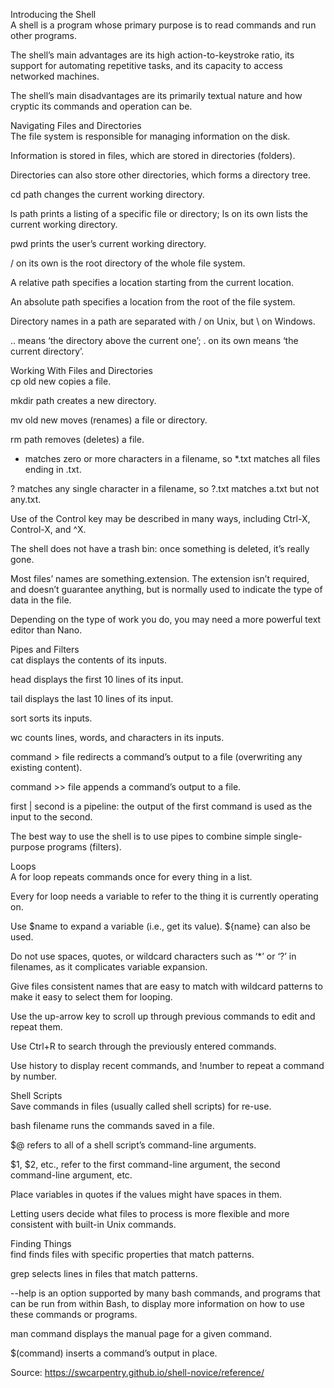 
Introducing the Shell	
A shell is a program whose primary purpose is to read commands and run other programs.

The shell’s main advantages are its high action-to-keystroke ratio, its support for automating repetitive tasks, and its capacity to access networked machines.

The shell’s main disadvantages are its primarily textual nature and how cryptic its commands and operation can be.

Navigating Files and Directories	
The file system is responsible for managing information on the disk.

Information is stored in files, which are stored in directories (folders).

Directories can also store other directories, which forms a directory tree.

cd path changes the current working directory.

ls path prints a listing of a specific file or directory; ls on its own lists the current working directory.

pwd prints the user’s current working directory.

/ on its own is the root directory of the whole file system.

A relative path specifies a location starting from the current location.

An absolute path specifies a location from the root of the file system.

Directory names in a path are separated with / on Unix, but \ on Windows.

.. means ‘the directory above the current one’; . on its own means ‘the current directory’.

Working With Files and Directories	
cp old new copies a file.

mkdir path creates a new directory.

mv old new moves (renames) a file or directory.

rm path removes (deletes) a file.

* matches zero or more characters in a filename, so *.txt matches all files ending in .txt.

? matches any single character in a filename, so ?.txt matches a.txt but not any.txt.

Use of the Control key may be described in many ways, including Ctrl-X, Control-X, and ^X.

The shell does not have a trash bin: once something is deleted, it’s really gone.

Most files’ names are something.extension. The extension isn’t required, and doesn’t guarantee anything, but is normally used to indicate the type of data in the file.

Depending on the type of work you do, you may need a more powerful text editor than Nano.

Pipes and Filters	
cat displays the contents of its inputs.

head displays the first 10 lines of its input.

tail displays the last 10 lines of its input.

sort sorts its inputs.

wc counts lines, words, and characters in its inputs.

command > file redirects a command’s output to a file (overwriting any existing content).

command >> file appends a command’s output to a file.

first | second is a pipeline: the output of the first command is used as the input to the second.

The best way to use the shell is to use pipes to combine simple single-purpose programs (filters).

Loops	
A for loop repeats commands once for every thing in a list.

Every for loop needs a variable to refer to the thing it is currently operating on.

Use $name to expand a variable (i.e., get its value). ${name} can also be used.

Do not use spaces, quotes, or wildcard characters such as ‘*’ or ‘?’ in filenames, as it complicates variable expansion.

Give files consistent names that are easy to match with wildcard patterns to make it easy to select them for looping.

Use the up-arrow key to scroll up through previous commands to edit and repeat them.

Use Ctrl+R to search through the previously entered commands.

Use history to display recent commands, and !number to repeat a command by number.

Shell Scripts	
Save commands in files (usually called shell scripts) for re-use.

bash filename runs the commands saved in a file.

$@ refers to all of a shell script’s command-line arguments.

$1, $2, etc., refer to the first command-line argument, the second command-line argument, etc.

Place variables in quotes if the values might have spaces in them.

Letting users decide what files to process is more flexible and more consistent with built-in Unix commands.

Finding Things	
find finds files with specific properties that match patterns.

grep selects lines in files that match patterns.

--help is an option supported by many bash commands, and programs that can be run from within Bash, to display more information on how to use these commands or programs.

man command displays the manual page for a given command.

$(command) inserts a command’s output in place.

Source: https://swcarpentry.github.io/shell-novice/reference/
